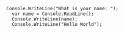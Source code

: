       Console.WriteLine("What is your name: ");
	   	var name = Console.ReadLine();
	   	Console.WriteLine(name);
	   	Console.WriteLine("Hello World");
